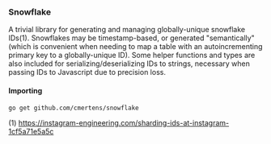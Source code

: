 ### Snowflake

A trivial library for generating and managing globally-unique snowflake IDs(1). Snowflakes may be timestamp-based, or generated "semantically" (which is convenient when needing to map a table with an autoincrementing primary key to a globally-unique ID). Some helper functions and types are also included for serializing/deserializing IDs to strings, necessary when passing IDs to Javascript due to precision loss.

#### Importing
`go get github.com/cmertens/snowflake`


(1) https://instagram-engineering.com/sharding-ids-at-instagram-1cf5a71e5a5c
